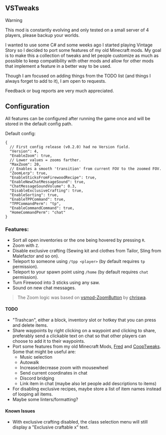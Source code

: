 ## VSTweaks

> [!WARNING]
> This mod is constantly evolving and only tested on a small server of 4 players, please backup your worlds.

I wanted to use some C# and some weeks ago I started playing Vintage Story so I decided to port some features of my old Minecraft mods. My goal is to make this a collection of tweaks and let people customize as much as possible to keep compatibility with other mods and allow for other mods that implement a feature in a better way to be used.

Though I am focused on adding things from the TODO list (and things I always forget to add to it), I am open to requests.

Feedback or bug reports are very much appreciated.

## Configuration

All features can be configured after running the game once and will be stored in the default config path.

Default config:

```jsonc
{
  // First config release (v0.2.0) had no Version field.
  "Version": 4,
  "EnableZoom": true,
  // Lower values = zooms farther.
  "MaxZoom": 20,
  // Enables a smooth 'transition' from current FOV to the zoomed FOV.
  "ZoomLerp": true,
  "EnableSticksFromFirewoodRecipe": true,
  "EnableNewChatMessageSound": true,
  "ChatMessageSoundVolume": 0.3,
  "DisableExclusiveCrafting": true,
  "EnableSorting": true,
  "EnableTPPCommand": true,
  "TPPCommandPerm": "tp",
  "EnableCommandCommand": true,
  "HomeCommandPerm": "chat"
}
```

### Features:
- Sort all open inventories or the one being hovered by pressing `R`.
- Zoom with `Z`.
- Disable exclusive crafting (Sewing kit and clothes from Tailor, Sling from Malefactor and so on).
- Teleport to someone using `/tpp <player>` (by default requires `tp` permission).
- Teleport to your spawn point using `/home` (by default requires `chat` permission).
- Turn Firewood into 3 sticks using any saw.
- Sound on new chat messages.

> The Zoom logic was based on [vsmod-ZoomButton](https://github.com/chriswa/vsmod-ZoomButton) by [chriswa](https://github.com/chriswa).

#### TODO
- "Trashcan", either a block, inventory slot or hotkey that you can press and delete items.
- Share waypoints by right clicking on a waypoint and clicking to share, preferably send a clickable text on chat so that other players can choose to add it to their waypoints.
- Port some features from my old Minecraft Mods, [Fred](https://github.com/Kyagara/Fred) and [CoopTweaks](https://github.com/Kyagara/CoopTweaks). Some that might be useful are:
  - Music selection
  - Autowalk
  - Increase/decrease zoom with mousewheel
  - Send current coordinates in chat
  - Discord bridging
  - Link item in chat (maybe also let people add descriptions to items)
- For disabling exclusive recipes, maybe store a list of item names instead of looping all items.
- Maybe some linters/formatting?

#### Known Issues
- With exclusive crafting disabled, the class selection menu will still display a "Exclusive craftable x" text.
